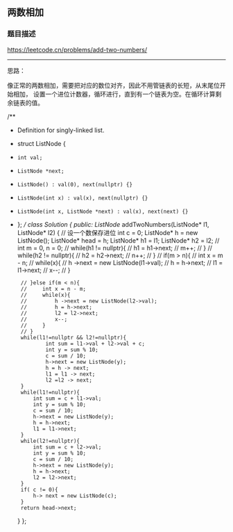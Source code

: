 ## 两数相加

### 题目描述
  https://leetcode.cn/problems/add-two-numbers/

------

思路：

像正常的两数相加，需要把对应的数位对齐，因此不用管链表的长短，从末尾位开始相加，
设置一个进位计数器，循环进行，直到有一个链表为空。在循环计算剩余链表的值。

/**
 * Definition for singly-linked list.
 * struct ListNode {
 *     int val;
 *     ListNode *next;
 *     ListNode() : val(0), next(nullptr) {}
 *     ListNode(int x) : val(x), next(nullptr) {}
 *     ListNode(int x, ListNode *next) : val(x), next(next) {}
 * };
 */
class Solution {
public:
    ListNode* addTwoNumbers(ListNode* l1, ListNode* l2) {
        // 设一个数保存进位
        int c = 0;
        ListNode* h  = new ListNode();
        ListNode* head = h;
        ListNode* h1 = l1;
        ListNode* h2 = l2;
        // int m = 0, n = 0;
        // while(h1 != nullptr){
        //     h1 = h1->next;
        //     m++;
        // }
        // while(h2 != nullptr){
        //     h2 = h2->next;
        //     n++;
        // }
        // if(m > n){
        //     int x = m - n;
        //     while(x){
        //         h ->next = new ListNode(l1->val);
        //         h = h->next;
        //         l1 = l1->next;
        //         x--;
        //     }
           
        // }else if(m < n){
        //     int x = n - m;
        //     while(x){
        //         h ->next = new ListNode(l2->val);
        //         h = h->next;
        //         l2 = l2->next;
        //         x--;
        //     }
        // }
        while(l1!=nullptr && l2!=nullptr){
                int sum = l1->val + l2->val + c;
                int y = sum % 10;
                c = sum / 10;
                h->next = new ListNode(y);
                h = h -> next;
                l1 = l1 -> next;
                l2 =l2 -> next;
        }
        while(l1!=nullptr){
            int sum = c + l1->val;
            int y = sum % 10;
            c = sum / 10;
            h->next = new ListNode(y);
            h = h->next;
            l1 = l1->next;
        }
        while(l2!=nullptr){
            int sum = c + l2->val;
            int y = sum % 10;
            c = sum / 10;
            h->next = new ListNode(y);
            h = h->next;
            l2 = l2->next;
        }
        if( c != 0){
            h-> next = new ListNode(c);
        }
        return head->next;
    }
};
  
